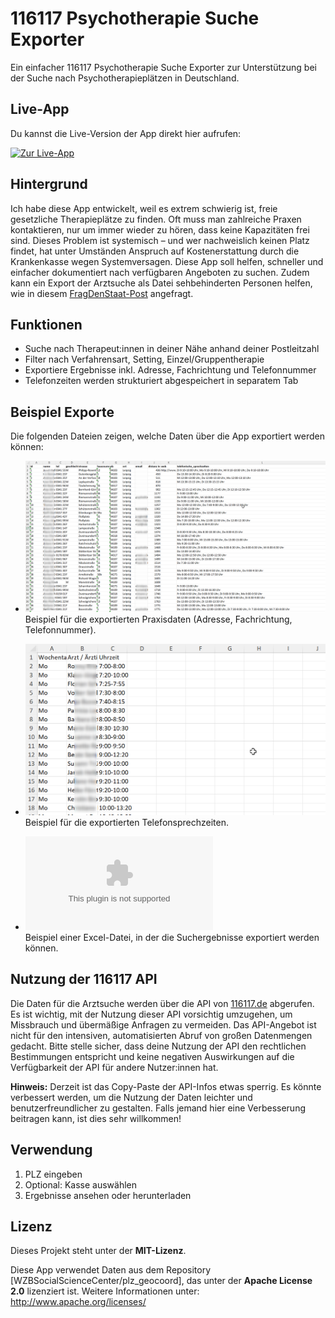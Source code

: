 # 116117 Psychotherapie Suche Exporter

Ein einfacher 116117 Psychotherapie Suche Exporter zur Unterstützung bei der Suche nach Psychotherapieplätzen in Deutschland.

## Live-App

Du kannst die Live-Version der App direkt hier aufrufen:

[![Zur Live-App](https://img.shields.io/badge/Zur%20Live--App-%231E7A1F?style=for-the-badge&logo=streamlit&logoColor=white)](https://116117-psychotherapie-suche-exporter.streamlit.app/)


## Hintergrund

Ich habe diese App entwickelt, weil es extrem schwierig ist, freie gesetzliche Therapieplätze zu finden. Oft muss man zahlreiche Praxen kontaktieren, nur um immer wieder zu hören, dass keine Kapazitäten frei sind. Dieses Problem ist systemisch – und wer nachweislich keinen Platz findet, hat unter Umständen Anspruch auf Kostenerstattung durch die Krankenkasse wegen Systemversagen. Diese App soll helfen, schneller und einfacher dokumentiert nach verfügbaren Angeboten zu suchen. Zudem kann ein Export der Arztsuche als Datei sehbehinderten Personen helfen, wie in diesem [FragDenStaat-Post](https://fragdenstaat.de/a/299392) angefragt.


## Funktionen

- Suche nach Therapeut:innen in deiner Nähe anhand deiner Postleitzahl  
- Filter nach Verfahrensart, Setting, Einzel/Gruppentherapie
- Exportiere Ergebnisse inkl. Adresse, Fachrichtung und Telefonnummer  
- Telefonzeiten werden strukturiert abgespeichert in separatem Tab

## Beispiel Exporte

Die folgenden Dateien zeigen, welche Daten über die App exportiert werden können:

- ![Beispiel Export Praxisdaten](./beispiel_export_praxisdaten.png)  
  Beispiel für die exportierten Praxisdaten (Adresse, Fachrichtung, Telefonnummer).

- ![Beispiel Export Telefonsprechzeiten](./beispiel_export_telefonsprechzeiten.png)  
  Beispiel für die exportierten Telefonsprechzeiten.

- ![Beispiel Template Excel](./Beispiel%20Template.xlsx)  
  Beispiel einer Excel-Datei, in der die Suchergebnisse exportiert werden können.

## Nutzung der 116117 API

Die Daten für die Arztsuche werden über die API von [116117.de](https://arztsuche.116117.de/) abgerufen. Es ist wichtig, mit der Nutzung dieser API vorsichtig umzugehen, um Missbrauch und übermäßige Anfragen zu vermeiden. Das API-Angebot ist nicht für den intensiven, automatisierten Abruf von großen Datenmengen gedacht. Bitte stelle sicher, dass deine Nutzung der API den rechtlichen Bestimmungen entspricht und keine negativen Auswirkungen auf die Verfügbarkeit der API für andere Nutzer:innen hat.

**Hinweis:** Derzeit ist das Copy-Paste der API-Infos etwas sperrig. Es könnte verbessert werden, um die Nutzung der Daten leichter und benutzerfreundlicher zu gestalten. Falls jemand hier eine Verbesserung beitragen kann, ist dies sehr willkommen!

## Verwendung

1. PLZ eingeben  
2. Optional: Kasse auswählen  
3. Ergebnisse ansehen oder herunterladen  

## Lizenz

Dieses Projekt steht unter der **MIT-Lizenz**.

Diese App verwendet Daten aus dem Repository [WZBSocialScienceCenter/plz_geocoord], das unter der **Apache License 2.0** lizenziert ist. Weitere Informationen unter: http://www.apache.org/licenses/

